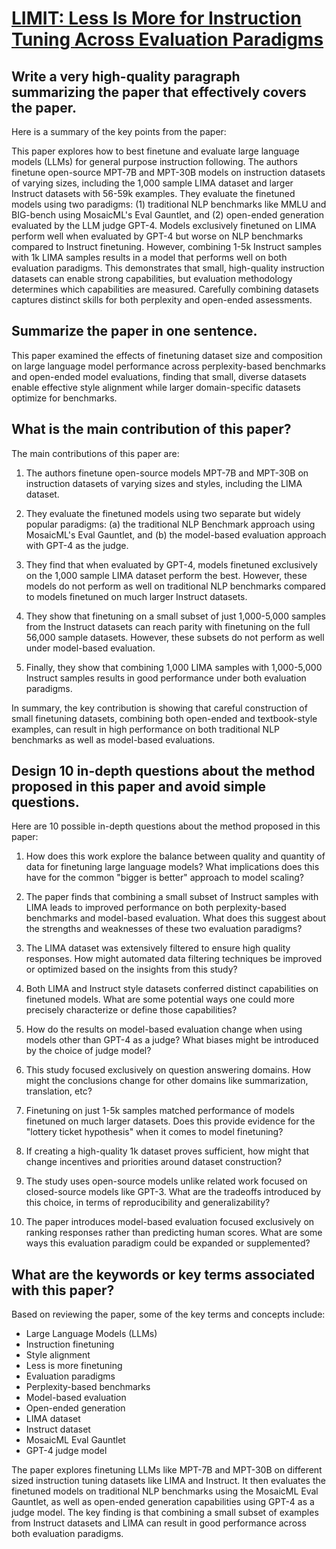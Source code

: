 # [LIMIT: Less Is More for Instruction Tuning Across Evaluation Paradigms](https://arxiv.org/abs/2311.13133)

## Write a very high-quality paragraph summarizing the paper that effectively covers the paper.

 Here is a summary of the key points from the paper:

This paper explores how to best finetune and evaluate large language models (LLMs) for general purpose instruction following. The authors finetune open-source MPT-7B and MPT-30B models on instruction datasets of varying sizes, including the 1,000 sample LIMA dataset and larger Instruct datasets with 56-59k examples. They evaluate the finetuned models using two paradigms: (1) traditional NLP benchmarks like MMLU and BIG-bench using MosaicML's Eval Gauntlet, and (2) open-ended generation evaluated by the LLM judge GPT-4. Models exclusively finetuned on LIMA perform well when evaluated by GPT-4 but worse on NLP benchmarks compared to Instruct finetuning. However, combining 1-5k Instruct samples with 1k LIMA samples results in a model that performs well on both evaluation paradigms. This demonstrates that small, high-quality instruction datasets can enable strong capabilities, but evaluation methodology determines which capabilities are measured. Carefully combining datasets captures distinct skills for both perplexity and open-ended assessments.


## Summarize the paper in one sentence.

 This paper examined the effects of finetuning dataset size and composition on large language model performance across perplexity-based benchmarks and open-ended model evaluations, finding that small, diverse datasets enable effective style alignment while larger domain-specific datasets optimize for benchmarks.


## What is the main contribution of this paper?

 The main contributions of this paper are:

1. The authors finetune open-source models MPT-7B and MPT-30B on instruction datasets of varying sizes and styles, including the LIMA dataset.

2. They evaluate the finetuned models using two separate but widely popular paradigms: (a) the traditional NLP Benchmark approach using MosaicML's Eval Gauntlet, and (b) the model-based evaluation approach with GPT-4 as the judge.

3. They find that when evaluated by GPT-4, models finetuned exclusively on the 1,000 sample LIMA dataset perform the best. However, these models do not perform as well on traditional NLP benchmarks compared to models finetuned on much larger Instruct datasets.

4. They show that finetuning on a small subset of just 1,000-5,000 samples from the Instruct datasets can reach parity with finetuning on the full 56,000 sample datasets. However, these subsets do not perform as well under model-based evaluation.

5. Finally, they show that combining 1,000 LIMA samples with 1,000-5,000 Instruct samples results in good performance under both evaluation paradigms.

In summary, the key contribution is showing that careful construction of small finetuning datasets, combining both open-ended and textbook-style examples, can result in high performance on both traditional NLP benchmarks as well as model-based evaluations.


## Design 10 in-depth questions about the method proposed in this paper and avoid simple questions.

 Here are 10 possible in-depth questions about the method proposed in this paper:

1. How does this work explore the balance between quality and quantity of data for finetuning large language models? What implications does this have for the common "bigger is better" approach to model scaling?

2. The paper finds that combining a small subset of Instruct samples with LIMA leads to improved performance on both perplexity-based benchmarks and model-based evaluation. What does this suggest about the strengths and weaknesses of these two evaluation paradigms? 

3. The LIMA dataset was extensively filtered to ensure high quality responses. How might automated data filtering techniques be improved or optimized based on the insights from this study?

4. Both LIMA and Instruct style datasets conferred distinct capabilities on finetuned models. What are some potential ways one could more precisely characterize or define those capabilities?

5. How do the results on model-based evaluation change when using models other than GPT-4 as a judge? What biases might be introduced by the choice of judge model?

6. This study focused exclusively on question answering domains. How might the conclusions change for other domains like summarization, translation, etc?

7. Finetuning on just 1-5k samples matched performance of models finetuned on much larger datasets. Does this provide evidence for the "lottery ticket hypothesis" when it comes to model finetuning?  

8. If creating a high-quality 1k dataset proves sufficient, how might that change incentives and priorities around dataset construction?

9. The study uses open-source models unlike related work focused on closed-source models like GPT-3. What are the tradeoffs introduced by this choice, in terms of reproducibility and generalizability?  

10. The paper introduces model-based evaluation focused exclusively on ranking responses rather than predicting human scores. What are some ways this evaluation paradigm could be expanded or supplemented?


## What are the keywords or key terms associated with this paper?

 Based on reviewing the paper, some of the key terms and concepts include:

- Large Language Models (LLMs)
- Instruction finetuning 
- Style alignment
- Less is more finetuning 
- Evaluation paradigms
- Perplexity-based benchmarks
- Model-based evaluation 
- Open-ended generation
- LIMA dataset
- Instruct dataset
- MosaicML Eval Gauntlet
- GPT-4 judge model

The paper explores finetuning LLMs like MPT-7B and MPT-30B on different sized instruction tuning datasets like LIMA and Instruct. It then evaluates the finetuned models on traditional NLP benchmarks using the MosaicML Eval Gauntlet, as well as open-ended generation capabilities using GPT-4 as a judge model. The key finding is that combining a small subset of examples from Instruct datasets and LIMA can result in good performance across both evaluation paradigms.
